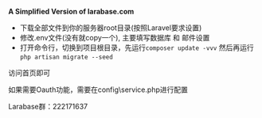 **A Simplified Version of larabase.com**


*   下载全部文件到你的服务器root目录(按照Laravel要求设置)
*   修改.env文件(没有就copy一个), 主要填写数据库 和 邮件设置
*   打开命令行，切换到项目根目录，先运行`composer update -vvv` 然后再运行`php artisan migrate --seed`

访问首页即可

如果需要Oauth功能，需要在config\service.php进行配置



Larabase群：222171637